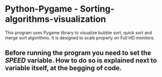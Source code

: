 # Python-Pygame - Sorting-algorithms-visualization

This program uses Pygame library to visualize bubble sort, quick sort and merge sort algorithms. 
It is designed to scale properly on Full HD monitors.

## Before running the program you need to set the ***SPEED*** variable. How to do so is explained next to variable itself, at the begging of code. 
